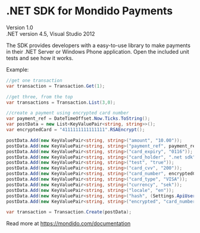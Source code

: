 .NET SDK for Mondido Payments
=======

Version 1.0   
.NET version 4.5, Visual Studio 2012

The SDK provides developers with a easy-to-use library to make payments in their .NET Server or Windows Phone application. 
Open the included unit tests and see how it works.


Example:
``` csharp
//get one transaction   
var transaction = Transaction.Get(1);

//get three, from the top   
var transactions = Transaction.List(3,0);

//create a payment using encrypted card number
var payment_ref = DateTimeOffset.Now.Ticks.ToString();
var postData = new List<KeyValuePair<string, string>>();
var encryptedCard = "4111111111111111".RSAEncrypt();

postData.Add(new KeyValuePair<string, string>("amount", "10.00"));
postData.Add(new KeyValuePair<string, string>("payment_ref", payment_ref));
postData.Add(new KeyValuePair<string, string>("card_expiry", "0116"));
postData.Add(new KeyValuePair<string, string>("card_holder", ".net sdk"));
postData.Add(new KeyValuePair<string, string>("test", "true"));
postData.Add(new KeyValuePair<string, string>("card_cvv", "200"));
postData.Add(new KeyValuePair<string, string>("card_number", encryptedCard));
postData.Add(new KeyValuePair<string, string>("card_type", "VISA"));
postData.Add(new KeyValuePair<string, string>("currency", "sek"));
postData.Add(new KeyValuePair<string, string>("locale", "en"));
postData.Add(new KeyValuePair<string, string>("hash", (Settings.ApiUsername + payment_ref + "10.00" + "sek" + Settings.ApiSecret).ToMD5()));
postData.Add(new KeyValuePair<string, string>("encrypted", "card_number"));

var transaction = Transaction.Create(postData);
```

Read more at https://mondido.com/documentation
